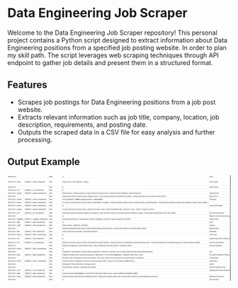 # Data Engineering Job Scraper

Welcome to the Data Engineering Job Scraper repository! This personal project contains a Python script designed to extract information about Data Engineering positions from a specified job posting website. In order to plan my skill path.
The script leverages web scraping techniques through API endpoint to gather job details and present them in a structured format.

## Features
- Scrapes job postings for Data Engineering positions from a job post website.
- Extracts relevant information such as job title, company, location, job description, requirements, and posting date.
- Outputs the scraped data in a CSV file for easy analysis and further processing.

## Output Example
![Screenshot of Job Scraper](result.png)
